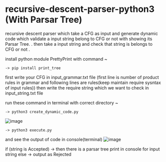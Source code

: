 # recursive-descent-parser-python3 (With Parsar Tree)
recursive descent parser which take a CFG as input and generate dynamic code which validate a input string belong to CFG or not with showing its Parsar Tree. . then take a input string and check that string is belongs to CFG or not .

install python module PrettyPrint with command ~

```-> pip install print_tree```

first write your CFG in input_grammar.txt file (first line is number of product rules in grammar and following lines are rules(keep maintain require sysntax of input rules))
then write the require string which we want to check in input_string.txt file

run these command in terminal with correct directory ~

```-> python3 create_dynamic_code.py```

![image](https://github.com/laxman2002-hub/recursive-descent-parser-python3/assets/81050546/a85d13b3-6739-442e-9e87-b7df94ec9cc5)

```-> python3 execute.py``` 

and see the output of code in console(terminal)
![image](https://github.com/laxman2002-hub/recursive-descent-parser-python3/assets/81050546/0b1400f4-3b9e-49a8-aa0c-ccb1ce065ad0)

if (string is Accepted) -> then there is a parsar tree print in console for input string 
else -> output as Rejected
